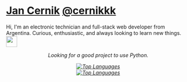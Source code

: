 # [Jan Cernik](https://jancernik.com) [@cernikkk](https://jancernik.com)
Hi, I'm an electronic technician and full-stack web developer from Argentina. Curious, enthusiastic, and always looking to learn new things.
<a href="https://cultofthepartyparrot.com" ><img width="30" height="30" src="https://cultofthepartyparrot.com/flags/hd/argentinaparrot.gif" /><a/>

<p align="center">
<i>Looking for a good project to use Python.<i/>
<p/>

<!-- Light Mode -->
<div align="center"> 
<a href="https://github.com/anuraghazra/github-readme-stats#gh-light-mode-only">
<img src="https://github-readme-stats.vercel.app/api/top-langs/?username=cernikkk&layout=compact&bg_color=fff&&title_color=000&text_color=000&hide_border=0&langs_count=6#gh-light-mode-only" alt="Top Languages" />
</div>

<!-- Dark Mode -->
<div align="center"> 
<a href="https://github.com/anuraghazra/github-readme-stats#gh-dark-mode-only">
<img src="https://github-readme-stats.vercel.app/api/top-langs/?username=cernikkk&layout=compact&bg_color=000&&title_color=fff&text_color=fff&hide_border=1&langs_count=6#gh-dark-mode-only" alt="Top Languages" />
</a>
</div>

